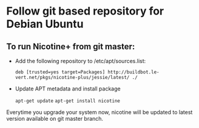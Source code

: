 # Follow git based repository for Debian Ubuntu

## To run Nicotine+ from git master:

* Add the following repository to /etc/apt/sources.list:

    `deb [trusted=yes target=Packages] http://buildbot.le-vert.net/pkgs/nicotine-plus/jessie/latest/ ./`

* Update APT metadata and install package

    `apt-get update`
    `apt-get install nicotine`

Everytime you upgrade your system now, nicotine will be updated to latest version available on git master branch.
